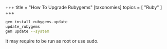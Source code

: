 +++
title = "How To Upgrade Rubygems"
[taxonomies]
topics = [ "Ruby" ]
+++

```bash
gem install rubygems-update
update_rubygems
gem update --system
```

It may require to be run as root or use sudo.

